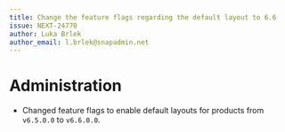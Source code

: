 ```yaml
---
title: Change the feature flags regarding the default layout to 6.6
issue: NEXT-24770
author: Luka Brlek
author_email: l.brlek@snapadmin.net
---
```

# Administration
* Changed feature flags to enable default layouts for products from `v6.5.0.0` to `v6.6.0.0`.
